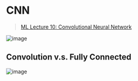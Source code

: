 # CNN
> [ML Lecture 10: Convolutional Neural Network](https://www.youtube.com/watch?v=FrKWiRv254g)


![image](https://user-images.githubusercontent.com/86312099/146782652-59232ebc-fccc-445a-8f90-220b511e9b4f.png)

## Convolution v.s. Fully Connected

![image](https://user-images.githubusercontent.com/86312099/146786176-365e6f88-7217-4e4b-84f9-5cae5fc39f89.png)
